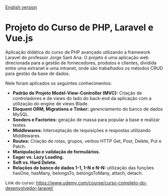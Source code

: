 [English version](README.md)

# Projeto do Curso de PHP, Laravel e Vue.js

Aplicação didática do curso de PHP avançado utilizando a framework Laravel do professor Jorge Sant Ana.
O projeto é uma aplicação web direcionada para a gestão de fornecedores, produtos e clientes, dividida entre uma extranet e uma intranet, onde são trabalhados os métodos CRUD para gestão da base de dados.

Nele foram aplicados os seguintes conhecimentos:

- **Padrão de Projeto Model-View-Controller (MVC):** Criação de controladores e de views do lado do back-end da aplicação com a utilização do engine de views Blade.  
- **Eloquent ORM, Migrations e Tinker:** gerenciamento do banco de dados MySQL.  
- **Seeders e Factories:** geração de massa para popular a base e realizar testes.  
- **Middlewares:** Interceptação de requisições e respostas utilizando Middlewares.  
- **Routes:** Criação de rotas, grupos, verbos HTTP Get, Post, Delete, Put e Patch.  
- **Manipulação e validação de formulários.**
- **Eager vs. Lazy Loading.**
- **Soft vs. Hard Delete.**
- **Relações de banco de dados 1-1, 1-N e N-N:** utilização das funções hasOne, hasMany, belongsTo, belongsToMany, attach, detach.

Link do curso: https://www.udemy.com/course/curso-completo-do-desenvolvedor-laravel/
